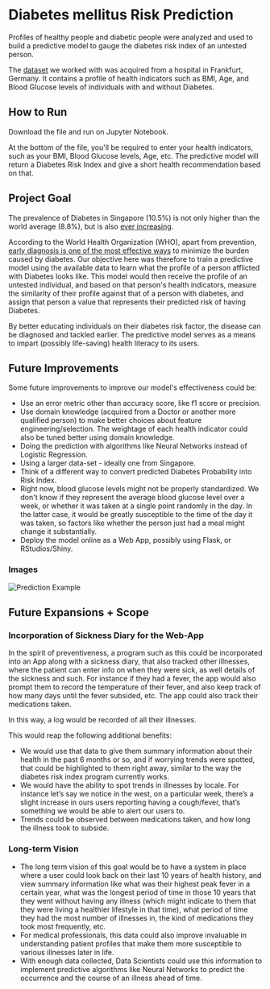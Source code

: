# Diabetes mellitus Risk Prediction
Profiles of healthy people and diabetic people were analyzed and used to build a predictive model to gauge the diabetes risk index of an untested person.

The [dataset](https://www.kaggle.com/johndasilva/diabetes/downloads/diabetes.zip/1) we worked with was acquired from a hospital in Frankfurt, Germany. It contains a profile of health indicators such as BMI, Age, and Blood Glucose levels of individuals with and without Diabetes.

## How to Run
Download the file and run on Jupyter Notebook.

At the bottom of the file, you'll be required to enter your health indicators, such as your BMI, Blood Glucose levels, Age, etc. The predictive model will return a Diabetes Risk Index and give a short health recommendation based on that.

## Project Goal

The prevalence of Diabetes in Singapore (10.5%) is not only higher than the world average (8.8%), but is also [ever increasing](https://www.healthhub.sg/a-z/diseases-and-conditions/626/diabetes). 

According to the World Health Organization (WHO), apart from prevention, [early diagnosis is one of the most effective ways](https://www.who.int/en/news-room/fact-sheets/detail/diabetes) to minimize the burden caused by diabetes. Our objective here was therefore to train a predictive model using the available data to learn what the profile of a person afflicted with Diabetes looks like. This model would then receive the profile of an untested individual, and based on that person's health indicators, measure the similarity of their profile against that of a person with diabetes, and assign that person a value that represents their predicted risk of having Diabetes.

By better educating individuals on their diabetes risk factor, the disease can be diagnosed and tackled earlier. The predictive model serves as a means to impart (possibly life-saving) health literacy to its users.

## Future Improvements

Some future improvements to improve our model's effectiveness could be:
- Use an error metric other than accuracy score, like f1 score or precision.
- Use domain knowledge (acquired from a Doctor or another more qualified person) to make better choices about feature engineering/selection. The weightage of each health indicator could also be tuned better using domain knowledge.
- Doing the prediction with algorithms like Neural Networks instead of Logistic Regression. 
- Using a larger data-set - ideally one from Singapore.
- Think of a different way to convert predicted Diabetes Probability into Risk Index.
- Right now, blood glucose levels might not be properly standardized. We don't know if they represent the average blood glucose level over a week, or whether it was taken at a single point randomly in the day. In the latter case, it would be greatly susceptible to the time of the day it was taken, so factors like whether the person just had a meal might change it substantially. 
- Deploy the model online as a Web App, possibly using Flask, or RStudios/Shiny. 

### Images

![Prediction Example](https://i.gyazo.com/40c209e5563e2450e0c4150269405c9f.png)


## Future Expansions + Scope

### Incorporation of Sickness Diary for the Web-App
In the spirit of preventiveness, a program such as this could be incorporated into an App along with a sickness diary, that also tracked other illnesses, where the patient can enter info on when they were sick, as well details of the sickness and such. For instance if they had a fever, the app would also prompt them to record the temperature of their fever, and also keep track of how many days until the fever subsided, etc. The app could also track their medications taken.

In this way, a log would be recorded of all their illnesses. 

This would reap the following additional benefits:
- We would use that data to give them summary information about their health in the past 6 months or so, and if worrying trends were spotted, that could be highlighted to them right away, similar to the way the diabetes risk index program currently works. 
- We would have the ability to spot trends in illnesses by locale. For instance let’s say we notice in the west, on a particular week, there’s a slight increase in ours users reporting having a cough/fever, that’s something we would be able to alert our users to. 
- Trends could be observed between medications taken, and how long the illness took to subside. 

### Long-term Vision
-	The long term vision of this goal would be to have a system in place where a user could look back on their last 10 years of health history, and view summary information like what was their highest peak fever in a certain year, what was the longest period of time in those 10 years that they went without having any illness (which might indicate to them that they were living a healthier lifestyle in that time), what period of time they had the most number of illnesses in, the kind of medications they took most frequently, etc.
- For medical professionals, this data could also improve invaluable in understanding patient profiles that make them more susceptible to various illnesses later in life. 
- With enough data collected, Data Scientists could use this information to implement predictive algorithms like Neural Networks to predict the occurrence and the course of an illness ahead of time.

